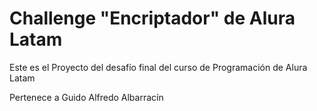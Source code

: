 <h1>Challenge "Encriptador" de Alura Latam</h1>

<p>Este es el Proyecto del desafío final del curso de Programación de Alura Latam</p>
<p>Pertenece a Guido Alfredo Albarracín</p>

